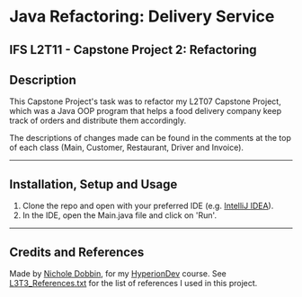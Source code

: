 # **Java Refactoring: Delivery Service**

## **IFS L2T11 - Capstone Project 2: Refactoring**

## **Description**
This Capstone Project's task was to refactor my L2T07 Capstone Project, which was a Java OOP program that helps a food delivery 
company keep track of orders and distribute them accordingly. 

The descriptions of changes made can be found in the comments at the top of each class (Main, Customer, Restaurant, Driver and Invoice).

<hr>

## **Installation, Setup and Usage**
1. Clone the repo and open with your preferred IDE (e.g. [IntelliJ IDEA](https://www.jetbrains.com/idea/download/#section=mac)).
2. In the IDE, open the Main.java file and click on 'Run'.

<hr>

## **Credits and References**
Made by [Nichole Dobbin](https://github.com/nicholedobbin), for my [HyperionDev](https://www.hyperiondev.com/) course.
See [L3T3_References.txt](src/L3T3_References.txt) for the list of references I used in this project.
